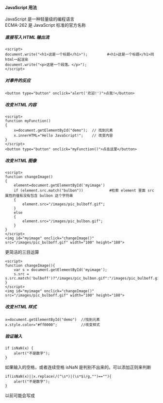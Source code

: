 #### JavaScript 用法 
JavaScript 是一种轻量级的编程语言  
ECMA-262 是 JavaScript 标准的官方名称


##### 直接写入 HTML 输出流
```
<script>
document.write("<h1>这是一个标题</h1>");         #<h1>这是一个标题</h1>同html一起渲染
document.write("<p>这是一个段落。</p>");
</script>
```
##### 对事件的反应
```
<button type="button" onclick="alert('欢迎!')">点我!</button>
```
##### 改变 HTML 内容
```
<script>
function myFunction()
{
	x=document.getElementById("demo");  // 找到元素
	x.innerHTML="Hello JavaScript!";    // 改变内容
}
</script>
<button type="button" onclick="myFunction()">点击这里</button>
```
##### 改变 HTML 图像
```
<script>
function changeImage()
{
    element=document.getElementById('myimage')
    if (element.src.match("bulbon"))            #检索 element 里面 src 属性的值有没有包含 bulbon 这个字符串
    {
        element.src="/images/pic_bulboff.gif";
    }
    else
    {
        element.src="/images/pic_bulbon.gif";
    }
}
</script>
<img id="myimage" onclick="changeImage()" src="/images/pic_bulboff.gif" width="100" height="180">
```
更简洁的三目运算
```
<script>
function changeImage(){
	var s = document.getElementById('myimage');
	s.src = s.src.match('bulboff')?"/images/pic_bulbon.gif":"/images/pic_bulboff.gif";
}
</script>
<img id="myimage" onclick="changeImage()" src="/images/pic_bulboff.gif" width="100" height="180">

```
##### 改变 HTML 样式
```
x=document.getElementById("demo")  //找到元素 
x.style.color="#ff0000";           //改变样式
```
##### 验证输入
```
if isNaN(x) {
    alert("不是数字");
}
```
如果输入的空格，或者连续空格 isNaN 是判别不出来的。可以添加正则来判断
```
if(isNaN(x)||x.replace(/(^\s*)|(\s*$)/g,"")==""){
    alert("不是数字");
}
```
以前可能会写成 <script type="text/javascript"> 
现在直接 <script> 就可以了。JavaScript 是所有现代浏览器以及 HTML5 中的默认脚本语言

##### 位置
通常的做法是把函数放入 <head> 部分中，或者放在页面底部。这样就可以把它们安置到同一处位置，不会干扰页面的内容  
也可以外置 script
```
<body>
<script src="myScript.js"></script>        #外部脚本不能包含 <script> 标签
</body>
```

#### JavaScript 输出
##### 显示数据
- window.alert() 弹出警告框。
- document.write() 将内容写到 HTML 文档中。      #如果在文档已完成加载后执行 document.write，整个 HTML 页面将被覆盖
- innerHTML 写入到 HTML 元素。
- console.log() 写入到浏览器的控制台

```
window.alert(5 + 6)
document.write("段落已修改")
document.write(date())           #调用日期函数        
document.getElementById("demo").innerHTML = "段落已修改。"

a = 5;
b = 6;
c = a + b;
console.log(c)
```

#### JavaScript 语法
##### 字面量   
在编程语言中，一般固定值称为字面量  
- 数字（Number）字面量  可以是整数或者是小数，或者是科学计数(e)
- 字符串（String）字面量  可以使用单引号或双引号:
- 表达式字面量 用于计算
- 数组（Array）字面量  定义一个数组
- 对象（Object）字面量 定义一个对象（如json）
- 函数（Function）字面量 定义一个函数
##### 数据类型
```
var length = 16;                                  // Number 通过数字字面量赋值 
var points = x * 10;                              // Number 通过表达式字面量赋值
var lastName = "Johnson";                         // String 通过字符串字面量赋值
var cars = ["Saab", "Volvo", "BMW"];              // Array  通过数组字面量赋值
var person = {firstName:"John", lastName:"Doe"};  // Object 通过对象字面量赋值
```
##### 变量
```
var x, length    #使用关键字 var 来定义变量
x = 5
length = 6
```
在指令式语言中，变量通常是可变的。字面量是一个恒定的值

##### 操作符
- 赋值，算术和位运算符	=  +  -  *  /	在 JS 运算符中描述
- 条件，比较及逻辑运算符	==  != <  > 	在 JS 比较运算符中描述

##### 关键字与注释
语句是用分号分隔
```
var y = x * 10;
```
JavaScript 关键字必须以字母、下划线（_）或美元符（$）开始

##### 函数
```
function myFunction(a, b) {
   	return a * b;                                // 返回 a 乘以 b 的结果
}
```

javascript字母大小写
javaScript 使用 Unicode 字符集
JavaScript 中，常见的是驼峰法的命名规则

#### JavaScript 语句
通常我们在每条可执行的语句结尾添加分号。
```
var y = x * 10;
```
使用分号的另一用处是在一行中编写多条语句。
```
var y = x * 10;var m 
```

##### 代码块
代码块以左花括号开始，以右花括号结束。
代码块的作用是一并地执行语句序列
函数中常见

##### 语句标识符
JavaScript 语句通常以一个 语句标识符 为开始，并执行该语句
```
break	
catch	语句块，在 try 语句块执行出错时执行 catch 语句块。
continue	跳过循环中的一个迭代。
do ... while	执行一个语句块，在条件语句为 true 时继续执行该语句块。
for	在条件语句为 true 时，可以将代码块执行指定的次数。
for ... in	
function	定义一个函数
if ... else	
return	
switch	用于基于不同的条件来执行不同的动作。
throw	抛出（生成）错误 。
try	实现错误处理，与 catch 一同使用。
var	
while	
```
##### 对代码行进行折行
```
document.write("你好 \
世界!");

document.write \       #但是这样不行
("你好世界!");
```
#### JavaScript 注释
##### 多行注释
以 /* 开始，以 */ 结尾。

#### 应用注释符号验证浏览器是否支持 JavaScript 脚本功能
```
<script>
<!--                                                    #HTML提供的注释符号进行验证,不支持javascrip的会被注释掉
document.write("您的浏览器支持JavaScript脚本!");          #支持的会读取，用//避免 JavaScript 执行 --> 标签
//-->
</script>
```

#### JavaScript 变量
- 变量必须以字母开头
- 变量也能以 $ 和 _ 符号开头（不过我们不推荐这么做）
- 变量名称对大小写敏感（y 和 Y 是不同的变量）
```
var carname;  #声明一个变量，为空值undefined
````
一条语句，多个变量
```
var lastname="Doe", age=30, job="carpenter";
```
也可以分行
```
var lastname="Doe",
age=30,
job="carpenter";
```
但是这样不行
```
var x,y,z=1;    #x,y 为 undefined， z 为 1
```
重新声明变量不会丢失值
```
var carname="Volvo"; 
var carname;              #还是"Volvo"  
```
##### let变量
let允许你声明一个作用域被限制在块级中的变量、语句或者表达式。在Function中局部变量推荐使用let变量，避免变量名冲突
let 声明的变量只在其声明的块或子块中可用  
var 声明的变量的作用域是整个封闭函数
```
function varTest() {
    var x = 1;
    if (true) {
        var x = 2;       // 同样的变量!
        console.log(x);  // 2
    }
    console.log(x);  // 2
}

function letTest() {
    let x = 1;
    if (true) {
        let x = 2;       // 不同的变量    
        console.log(x);  // 2  
    }
    console.log(x);  // 1
}
```

##### 变量作用域
Javascript声明变量的时候，虽然用var关键字声明和不用关键字声明，很多时候运行并没有问题，但是这两种方式还是有区别的
```
// num1为全局变量，num2为window的一个属性      #????????
var num1 = 1;
num2 = 2;
// delete num1;  无法删除
// delete num2;  删除
function model(){
var num1 = 1; // 本地变量
num2 = 2;     // window的属性
    // 匿名函数
    (function(){
        var num = 1; // 本地变量
        num1 = 2; // 继承作用域（闭包）
        num3 = 3; // window的属性
    }())
}
```
#### JavaScript 数据类型
字符串（String）、数字(Number)、布尔(Boolean)、数组(Array)、对象(Object)、空（Null）、未定义（Undefined）

##### 动态类型
相同的变量可用作不同的类型

##### 字符串
...
##### 数字
只有一种数字类型。数字可以带小数点，也可以不带
```
var x1=34.00;      //使用小数点来写
var x2=34;         //不使用小数点来写
```
极大或极小的数字可以通过科学（指数）计数法来书写
```
var y=123e5;      // 12300000
var z=123e-5;     // 0.00123
```

##### 布尔
```
var x=true;
var y=false;      #首字母小写，python首字母大写
```
##### 数组
```
var cars=new Array();
cars[0]="Saab";                
cars[1]="Volvo";
cars[2]="BMW";
```
或者(condensed array):
```
var cars=new Array("Saab","Volvo","BMW");
```
或者 (literal array):
```
var cars=["Saab","Volvo","BMW"];
```
##### java对象       
对象由花括号分隔。在括号内部，对象的属性以名称和值对的形式 (name : value) 来定义。属性由逗号分隔，有点像python dict
```
var person={firstname:"John", lastname:"Doe", id:5566};   #有三个属性
```
查找
```
name=person.lastname;        
name=person["lastname"];
```

##### Undefined 和 Null
可以通过将变量的值设置为 null 来清空变量
```
cars=null;
person=null;
```
##### 声明变量类型
声明新变量时，可以使用关键词 "new" 来声明其类型
```
var carname=new String;
var x=      new Number;
var y=      new Boolean;
var cars=   new Array;
var person= new Object;
```
#### JavaScript 对象
键值对在 JavaScript 对象通常称为 对象属性

##### 访问对象属性
两种方式访问对象属性
```
person.lastName;
person["lastName"];
```
##### 对象方法
对象方法通过添加 () 调用 (作为一个函数)
```
var person = {
    firstName: "John",
    lastName : "Doe",
    id : 5566,
    fullName : function() 
	{
       return this.firstName + " " + this.lastName;
    }
};
```
对上述对象操作
```
name = person.fullName;     #结果：function() { return this.firstName + " " + this.lastName; }

name = person.fullName();   #结果John Doe
```
#### JavaScript 函数
函数就是包裹在花括号中的代码块，前面使用了关键词 function：
```
function functionname()
{
执行代码
}
```
##### 传参
您可以发送任意多的参数，由逗号 (,) 分隔：
```
myFunction(argument1,argument2)

```
声明函数时，请把参数作为变量来声明
```
function myFunction(var1,var2)
{
代码
}
```
实例
```
<p>点击这个按钮，来调用带参数的函数。</p>
<button onclick="myFunction('Harry Potter','Wizard')">点击这里</button>
<script>
function myFunction(name,job){
    alert("Welcome " + name + ", the " + job);
}
</script>
```
##### 带有返回值的函数``
```
function myFunction()
{
    var x=5;
    return x;
}
```
函数调用将被返回值取代
```
var myVar=myFunction();
document.getElementById("demo").innerHTML=myFunction();
```
return退出函数
```
function myFunction(a,b)       
{
    if (a>b)       #如果 a 大于 b，则上面的代码将退出函数，并不会计算 a 和 b 的总和
    {
        return;
    }
    x=a+b
}
```

##### 向未声明的 JavaScript 变量分配值
如果您把值赋给尚未声明的变量，该变量将被自动作为 window 的一个属性。 并不是windows
```
carname="Volvo";
```
非严格模式下给未声明变量赋值创建的全局变量，是全局对象的可配置属性，可以删除。
```
var var1 = 1; // 不可配置全局属性
var2 = 2; // 没有使用 var 声明，可配置全局属性

console.log(this.var1); // 1
console.log(window.var1); // 1

delete var1; // false 无法删除
console.log(var1); //1

delete var2; 
console.log(delete var2); // true
console.log(var2); // 已经删除 报错变量未定义
```
##### JavaScript 变量的全局属性
？？？？？

#### JavaScript 作用域
作用域为可访问变量，对象，函数的集合  
##### 局部作用域
变量在函数内声明，变量为局部作用域
```
// 此处不能调用 carName 变量
function myFunction() {
    var carName = "Volvo";
    // 函数内可调用 carName 变量
}
```
因为局部变量只作用于函数内，所以不同的函数可以使用相同名称的变量

##### 全局作用域
全局变量有 全局作用域
```
var carName = " Volvo";
// 此处可调用 carName 变量
function myFunction() {
    // 函数内可调用 carName 变量
}
```
如果变量在函数内没有声明（没有使用 var 关键字），该变量为全局变量    

```
// 此处可调用 carName 变量
 
function myFunction() {
    carName = "Volvo";
    // 此处可调用 carName 变量
}
```

##### JavaScript 变量生命周期 
局部变量在函数执行完毕后销毁   
全局变量在页面关闭后销毁

##### HTML 中的全局变量  
在 HTML 中, 全局变量是 window 对象: 所有数据变量都属于 window 对象
```
全局变量，或者函数，可以覆盖 window 对象的变量或者函数  
局部变量，包括 window 对象可以覆盖全局变量和函数
```

#### JavaScript 事件
常见的HTML事件
```
onchange      HTML 元素改变
onclick       用户点击 HTML 元素
onmouseover   用户在一个HTML元素上移动鼠标
onmouseout    用户从一个HTML元素上移开鼠标
onkeydown     用户按下键盘按键
onload        浏览器已完成页面的加载
```

HTML 元素中可以添加事件属性，使用 JavaScript 代码来添加 HTML 元素。 
```
<some-HTML-element some-event='JavaScript 代码'>
<some-HTML-element some-event="JavaScript 代码">
```
```
<button onclick="getElementById('demo').innerHTML=Date()">现在的时间是?</button>       
<button onclick="this.innerHTML=Date()">现在的时间是?</button>               #修改自身button元素显示的文字
```

#### JavaScript 字符串
##### 特殊字符
```
\'	单引号
\"	双引号
\\	反斜杠
\n	换行
\r	回车
\t	tab(制表符)
\b	退格符
\f	换页符
```

##### 字符串可以是对象
通常JavaScript 字符串是原始值（原始值字符串），可以使用字符创建： var firstName = "John"   
但我们也可以使用 new 关键字将字符串定义为一个对象（对象字符串）： var firstName = new String("John")
```
var x = "John";
var y = new String("John");
typeof x // 返回 String
typeof y // 返回 Object
```
不要创建 String 对象。它会拖慢执行速度，并可能产生其他副作用
```
var x = "John";              
var y = new String("John");
(x === y) // 结果为 false，因为 x 是字符串，y 是对象
```
=== 为绝对相等，即数据类型与值都必须相等。

##### 字符串属性和方法
原始值字符串，如 "John", 没有属性和方法(因为他们不是对象)。
原始值可以使用 JavaScript 的属性和方法，因为 JavaScript 在执行方法和属性时可以把原始值当作对象
**属性**
```
constructor	返回创建字符串属性的函数
length	返回字符串的长度
prototype	允许您向对象添加属性和方法
```
**方法**
```
charAt()	返回指定索引位置的字符
charCodeAt()	返回指定索引位置字符的 Unicode 值
concat()	连接两个或多个字符串，返回连接后的字符串
fromCharCode()	将 Unicode 转换为字符串
indexOf()	返回字符串中检索指定字符第一次出现的位置
lastIndexOf()	返回字符串中检索指定字符最后一次出现的位置
localeCompare()	用本地特定的顺序来比较两个字符串
match()	找到一个或多个正则表达式的匹配
replace()	替换与正则表达式匹配的子串
search()	检索与正则表达式相匹配的值
slice()	提取字符串的片断，并在新的字符串中返回被提取的部分
split()	把字符串分割为子字符串数组
substr()	从起始索引号提取字符串中指定数目的字符
substring()	提取字符串中两个指定的索引号之间的字符
toLocaleLowerCase()	根据主机的语言环境把字符串转换为小写，只有几种语言（如土耳其语）具有地方特有的大小写映射
toLocaleUpperCase()	根据主机的语言环境把字符串转换为大写，只有几种语言（如土耳其语）具有地方特有的大小写映射
toLowerCase()	把字符串转换为小写
toString()	返回字符串对象值
toUpperCase()	把字符串转换为大写
trim()	移除字符串首尾空白
valueOf()	返回某个字符串对象的原始值
```
#### JavaScript 运算符
##### 算术运算符
y=5
```
+	加法	   x=y+2	7	5	
-	减法	   x=y-2	3	5	
*	乘法	   x=y*2	10	5	
/	除法	   x=y/2	2.5	5	
%	取模（余数）	x=y%2	     1	     5	
++	自增	   x=++y	6	6	 #++y先自增后赋值
                     x=y++	  5	  6	   #y++先赋值后自增
--	自减	   x=--y	4	4	
                     x=y--	  5	  4
```

##### 赋值运算符
x=10 和 y=5
```
=	x=y	 	x=5	 
+=	x+=y	x=x+y	x=15	 
-=	x-=y	x=x-y	x=5	 
*=	x*=y	x=x*y	x=50	 
/=	x/=y	x=x/y	x=2	 
%=	x%=y	x=x%y	x=0
```

##### 用于字符串的 + 运算符
```
txt1="What a very";
txt2="nice day";
txt3=txt1+txt2;             #What a verynice day
```
把空格插入一个字符串之中
```
txt1="What a very ";
txt2="nice day";
txt3=txt1+txt2;             #What a very nice day
```
把空格插入表达式中
```
txt1="What a very";
txt2="nice day";
txt3=txt1+" "+txt2;             #What a very nice day
```
##### 对字符串和数字进行加法运算
如果把数字与字符串相加，结果将成为字符串！
```
x=5+5;
y="5"+5;
z="Hello"+5;
```

##### 逻辑运算符
逻辑运算符用于测定变量或值之间的逻辑。
给定 x=6 以及 y=3
```
&&	and	(x < 10 && y > 1) 为 true
||	or	(x==5 || y==5) 为 false
!	not	!(x==y) 为 true
```
##### 条件运算符
基于某些条件对变量进行赋值
```
voteable=(age<18)?"年龄太小":"年龄已达到";   #如果变量 age 中的值小于 18，则向变量 voteable 赋值 "年龄太小"，否则赋值 "年龄已达到"

```
#### JavaScript if...Else 语句
##### if 语句
```
if (time<20)
{
    x="Good day";
}
```

##### if...else 语句
```
if (time<20)
{
    x="Good day";
}
else
{
    x="Good evening";
}

```

##### if...else if...else 语句
```
if (time<10)
{
    document.write("<b>早上好</b>");
}
else if (time>=10 && time<16)
{
    document.write("<b>今天好</b>");
}
else
{
    document.write("<b>晚上好!</b>");
}
```
#### JavaScript switch 语句
switch 语句来选择要执行的多个代码块之一
```
var d=new Date().getDay(); 
switch (d) 
{ 
  case 0:x="今天是星期日"; 
  break; 
  case 1:x="今天是星期一"; 
  break; 
  case 2:x="今天是星期二"; 
  break; 
  case 3:x="今天是星期三"; 
  break; 
  case 4:x="今天是星期四"; 
  break; 
  case 5:x="今天是星期五"; 
  break; 
  case 6:x="今天是星期六"; 
  break; 
}
```

##### default 关键词
请使用 default 关键词来规定匹配不存在时做的事情
```
var d=new Date().getDay();
switch (d)
{
    case 6:x="今天是星期六";
    break;
    case 0:x="今天是星期日";
    break;
    default:
    x="期待周末";
}
document.getElementById("demo").innerHTML=x;b
```
#### JavaScript for 循环
```
for (var i=0;i<cars.length;i++)
{ 
    document.write(cars[i] + "<br>");
}
```
##### 不同类型的循环
- for - 循环代码块一定的次数
- for/in - 循环遍历对象的属性
- while - 当指定的条件为 true 时循环指定的代码块
- do/while - 同样当指定的条件为 true 时循环指定的代码块

**For 循环**
```
for (var i=0; i<5; i++)
{
      x=x + "该数字为 " + i + "<br>";
}
```
开始变量省略写法
```
var i=2,len=cars.length;      #循环体外部已经定义变量
for (; i<len; i++)
{ 
    document.write(cars[i] + "<br>");
}
```
循环条件省略，那么必须在循环内提供 break。否则循环就无法停下来

变量的变化也可以省略
```
var i=0,len=cars.length;
for (; i<len; )
{ 
    document.write(cars[i] + "<br>");
    i++;                     #但是通常内部有相应的代码
}
```
##### For/In 循环
JavaScript for/in 语句循环遍历对象的属性
```
var x;
var txt="";
var person={fname:"John",lname:"Doe",age:25}; 

for (x in person)  // x 为属性名
{
    txt=txt + person[x];
}
```

#### JavaScript while 循环
##### while
```
while (i<5)
{
    x=x + "The number is " + i + "<br>";
    i++;
}
```
##### do/while 循环
```
	var x="",i=0;
	do{
		x=x + "该数字为 " + i + "<br>";
	    i++;
	}
	while (i<5)  
```
##### 比较 for 和 while
```
cars=["BMW","Volvo","Saab","Ford"];
var i=0;
while (cars[i])
{
    document.write(cars[i] + "<br>");
    i++;
}
```
while 和 do/while 的区别 : do/while至少会执行一遍

#### JavaScript Break 和 Continue 语句
##### Break 语句
```
for (i=0;i<10;i++)
{
    if (i==3)
    {
        break;
    }
    x=x + "The number is " + i + "<br>";
}
```
##### Continue 语句
```
for (i=0;i<=10;i++)
{
    if (i==3) continue;                            #该例子跳过了值 3
    x=x + "The number is " + i + "<br>";
}
```
##### JavaScript 标签   
break 和 continue 语句仅仅是能够跳出代码块的语句
continue 语句（带有或不带标签引用）只能用在循环中。
break 语句（不带标签引用），只能用在循环或 switch 中。
通过标签引用，break 语句可用于跳出任何 JavaScript 代码块
```
cars=["BMW","Volvo","Saab","Ford"];
list: 
{
    document.write(cars[0] + "<br>"); 
    document.write(cars[1] + "<br>"); 
    document.write(cars[2] + "<br>"); 
    break list;
    document.write(cars[3] + "<br>"); 
    document.write(cars[4] + "<br>"); 
    document.write(cars[5] + "<br>"); 
}
```
代码块: 基本上是｛｝大括号之间




